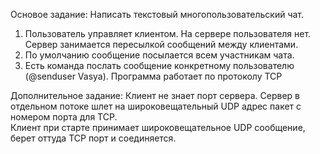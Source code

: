 Основое задание: 
Написать текстовый многопользовательский чат. 
1.	Пользователь управляет клиентом. На сервере пользователя нет. Сервер занимается пересылкой сообщений между клиентами.
2.	По умолчанию сообщение посылается всем участникам чата.
3.	Есть команда послать сообщение конкретному пользователю (@senduser Vasya).
Программа работает по протоколу TCP

Дополнительное задание:
Клиент не знает порт сервера.
Сервер в отдельном потоке шлет на широковещательный UDP адрес пакет с номером порта для TCP.  
Клиент при старте принимает широковещательное UDP сообщение, берет оттуда TCP порт и соединяется.
